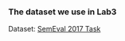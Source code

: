 ### The dataset we use in Lab3

Dataset: [SemEval 2017 Task](https://competitions.codalab.org/competitions/16380)
